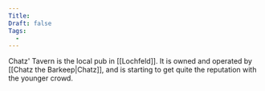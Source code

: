 ```yaml
---
Title: 
Draft: false
Tags:
  - 
---
```


Chatz' Tavern is the local pub in [[Lochfeld]]. It is owned and operated by [[Chatz the Barkeep|Chatz]], and is starting to get quite the reputation with the younger crowd. 